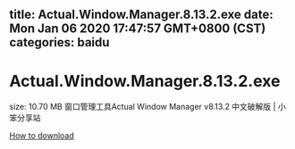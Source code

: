 
title: Actual.Window.Manager.8.13.2.exe
date: Mon Jan 06 2020 17:47:57 GMT+0800 (CST)    
categories: baidu
---

# Actual.Window.Manager.8.13.2.exe
size: 10.70 MB
 窗口管理工具Actual Window Manager v8.13.2 中文破解版 | 小笨分享站
 

[How to download](https://bpcam.bemobtrk.com/go/2ceec3aa-1ca2-46d6-b9ff-aaa5c184517c?jno=3065)